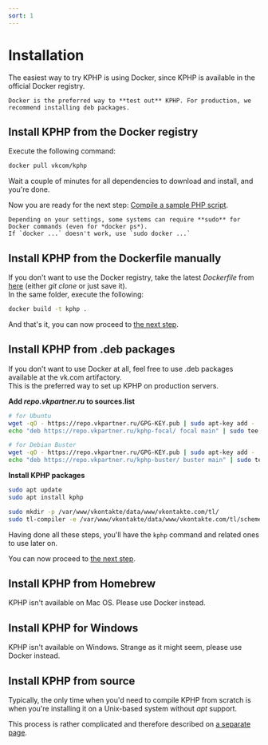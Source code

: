 ```yaml
---
sort: 1
---
```


# Installation

The easiest way to try KPHP is using Docker, since KPHP is available in the official Docker registry.

```note
Docker is the preferred way to **test out** KPHP. For production, we recommend installing deb packages.
```


## Install KPHP from the Docker registry

Execute the following command:
```bash
docker pull vkcom/kphp
```

Wait a couple of minutes for all dependencies to download and install, and you're done.

Now you are ready for the next step: [Compile a sample PHP script](./compile-sample-script.md).

```warning
Depending on your settings, some systems can require **sudo** for Docker commands (even for *docker ps*).  
If `docker ...` doesn't work, use `sudo docker ...`
```


## Install KPHP from the Dockerfile manually

If you don't want to use the Docker registry, take the latest *Dockerfile* from [here]({{site.url_dockerfile}}) (either *git clone* or just save it).  
In the same folder, execute the following:
```bash
docker build -t kphp .
```

And that's it, you can now proceed to [the next step](./compile-sample-script.md).


## Install KPHP from .deb packages

If you don't want to use Docker at all, feel free to use .deb packages available at the vk.com artifactory.  
This is the preferred way to set up KPHP on production servers.

**Add *repo.vkpartner.ru* to sources.list**

```bash
# for Ubuntu
wget -qO - https://repo.vkpartner.ru/GPG-KEY.pub | sudo apt-key add -
echo "deb https://repo.vkpartner.ru/kphp-focal/ focal main" | sudo tee -a /etc/apt/sources.list

# for Debian Buster
wget -qO - https://repo.vkpartner.ru/GPG-KEY.pub | sudo apt-key add -
echo "deb https://repo.vkpartner.ru/kphp-buster/ buster main" | sudo tee -a /etc/apt/sources.list
```

**Install KPHP packages**

```bash
sudo apt update
sudo apt install kphp

sudo mkdir -p /var/www/vkontakte/data/www/vkontakte.com/tl/
sudo tl-compiler -e /var/www/vkontakte/data/www/vkontakte.com/tl/scheme.tlo /usr/share/vkontakte/tl-files/common.tl /usr/share/vkontakte/tl-files/tl.tl
```

Having done all these steps, you'll have the `kphp` command and related ones to use later on.

You can now proceed to [the next step](./compile-sample-script.md).


## Install KPHP from Homebrew

KPHP isn't available on Mac OS. Please use Docker instead.


## Install KPHP for Windows

KPHP isn't available on Windows. Strange as it might seem, please use Docker instead.


## Install KPHP from source

Typically, the only time when you'd need to compile KPHP from scratch is when you're installing it on a Unix-based system without *apt* support.
  
This process is rather complicated and therefore described on [a separate page](../kphp-internals/developing-and-extending-kphp/compiling-kphp-from-sources.md).
